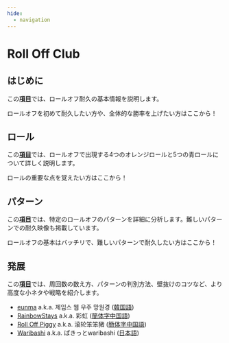 ```yaml
---
hide:
  - navigation
---
```


# Roll Off Club

## はじめに

この[**項目**](getting-started/index.md)では、ロールオフ耐久の基本情報を説明します。

ロールオフを初めて耐久したい方や、全体的な勝率を上げたい方はここから！

## ロール

この[**項目**](rolls/index.md)では、ロールオフで出現する4つのオレンジロールと5つの青ロールについて詳しく説明します。

ロールの重要な点を覚えたい方はここから！

## パターン

この[**項目**](variations/index.md)では、特定のロールオフのパターンを詳細に分析します。難しいパターンでの耐久映像も掲載しています。

ロールオフの基本はバッチリで、難しいパターンで耐久したい方はここから！

## 発展

この[**項目**](advanced/index.md)では、周回数の数え方、パターンの判別方法、壁抜けのコツなど、より高度な小ネタや戦略を紹介します。

* [eunma](https://github.com/qutrits) a.k.a. 제임스 웹 우주 망원경 ([韓国語](/ko))
* [RainbowStays](https://twitter.com/RainbowStays) a.k.a. 彩虹 ([簡体字中国語](/zh))
* [Roll Off Piggy](https://space.bilibili.com/476949409) a.k.a. 滚轮笨笨猪 ([簡体字中国語](/zh))
* [Waribashi](https://twitter.com/waribashi_guy) a.k.a. ぱきっとwaribashi ([日本語](/ja))
